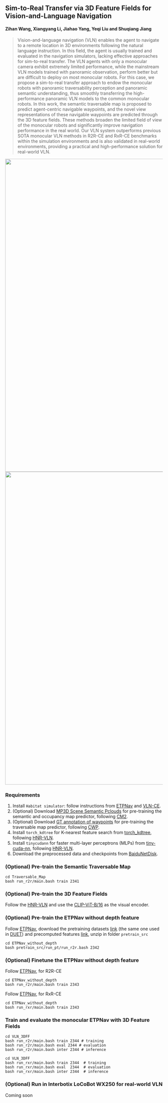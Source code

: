 ## Sim-to-Real Transfer via 3D Feature Fields for Vision-and-Language Navigation

#### Zihan Wang, Xiangyang Li, Jiahao Yang, Yeqi Liu and Shuqiang Jiang

>Vision-and-language navigation (VLN) enables the agent to navigate to a remote location in 3D environments following the natural language instruction. In this field, the agent is usually trained and evaluated in the navigation simulators, lacking effective approaches for sim-to-real transfer. The VLN agents with only a monocular camera exhibit extremely limited performance, while the mainstream VLN models trained with panoramic observation, perform better but are difficult to deploy on most monocular robots. For this case, we propose a sim-to-real transfer approach to endow the monocular robots with panoramic traversability perception and panoramic semantic understanding, thus smoothly transferring the high-performance panoramic VLN models to the common monocular robots. In this work, the semantic traversable map is proposed to predict agent-centric navigable waypoints, and the novel view representations of these navigable waypoints are predicted through the 3D feature fields. These methods broaden the limited field of view of the monocular robots and significantly improve navigation performance in the real world. Our VLN system outperforms previous SOTA monocular VLN methods in R2R-CE and RxR-CE benchmarks within the simulation environments and is also validated in real-world environments, providing a practical and high-performance solution for real-world VLN.

<img src="https://github.com/MrZihan/Sim2Real-VLN-3DFF/blob/main/Figure/Figure1.jpg" width="1000px">

<img src="https://github.com/MrZihan/Sim2Real-VLN-3DFF/blob/main/Figure/Figure2.jpg" width="1000px">

### Requirements

1. Install `Habitat simulator`: follow instructions from [ETPNav](https://github.com/MarSaKi/ETPNav) and [VLN-CE](https://github.com/jacobkrantz/VLN-CE).
2. (Optional) Download [MP3D Scene Semantic Pclouds](https://drive.google.com/file/d/1u4SKEYs4L5RnyXrIX-faXGU1jc16CTkJ/view) for pre-training the semantic and occupancy map predictor, following [CM2](https://github.com/ggeorgak11/CM2).
3. (Optional) Download [GT annotation of waypoints](https://drive.google.com/drive/folders/1wpuGAO-rRalPKt8m1-QIvlb_Pv1rYJ4x?usp=sharing) for pre-training the traversable map predictor, following [CWP](https://github.com/wz0919/waypoint-predictor).
4. Install `torch_kdtree` for K-nearest feature search from [torch_kdtree](https://github.com/thomgrand/torch_kdtree), following [HNR-VLN](https://github.com/MrZihan/HNR-VLN).
5. Install `tinycudann` for faster multi-layer perceptrons (MLPs) from [tiny-cuda-nn](https://github.com/NVlabs/tiny-cuda-nn), following [HNR-VLN](https://github.com/MrZihan/HNR-VLN).
6. Download the preprocessed data and checkpoints from [BaiduNetDisk](https://pan.baidu.com/s/1RL9VI5NU9uTXLOyymhmx1w?pwd=ugi2).

### (Optional) Pre-train the Semantic Traversable Map
```
cd Traversable_Map
bash run_r2r/main.bash train 2341
```

### (Optional) Pre-train the 3D Feature Fields

Follow the [HNR-VLN](https://github.com/MrZihan/HNR-VLN) and use the [CLIP-ViT-B/16](https://github.com/openai/CLIP/blob/main/clip/clip.py) as the visual encoder.

### (Optional) Pre-train the ETPNav without depth feature
Follow [ETPNav](https://github.com/MarSaKi/ETPNav), download the pretraining datasets [link](https://www.dropbox.com/sh/u3lhng7t2gq36td/AABAIdFnJxhhCg2ItpAhMtUBa?dl=0) (the same one used in [DUET](https://github.com/cshizhe/VLN-DUET)) and precomputed features [link](https://drive.google.com/file/d/1D3Gd9jqRfF-NjlxDAQG_qwxTIakZlrWd/view?usp=sharing), unzip in folder `pretrain_src`

```
cd ETPNav_without_depth
bash pretrain_src/run_pt/run_r2r.bash 2342
```

### (Optional) Finetune the ETPNav without depth feature
Follow [ETPNav](https://github.com/MarSaKi/ETPNav), for R2R-CE
```
cd ETPNav_without_depth
bash run_r2r/main.bash train 2343
```

Follow [ETPNav](https://github.com/MarSaKi/ETPNav), for RxR-CE
```
cd ETPNav_without_depth
bash run_rxr/main.bash train 2343
```

### Train and evaluate the monocular ETPNav with 3D Feature Fields
```
cd VLN_3DFF
bash run_r2r/main.bash train 2344 # training
bash run_r2r/main.bash eval 2344 # evaluation
bash run_r2r/main.bash inter 2344 # inference
```
```
cd VLN_3DFF
bash run_rxr/main.bash train 2344  # training
bash run_rxr/main.bash eval  2344  # evaluation
bash run_rxr/main.bash inter 2344  # inference
```

### (Optional) Run in Interbotix LoCoBot WX250 for real-world VLN
Coming soon
